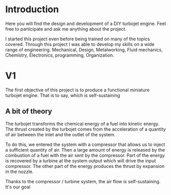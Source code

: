 # Introduction
Here you will find the design and development of a DIY turbojet engine.
Feel free to participate and ask me anything about the project.

I started this project even before being trained on many of the topics covered. Through this project I was able to develop my skills on a wide range of engineering. Mechanical, Design, Metalworking, Fluid mechanics, Chemistry, Electronics, programming, Organization.

# V1

The first objective of this project is to produce a functional miniature turbojet engine. That is to say, which is self-sustaining

## A bit of theory

The turbojet transforms the chemical energy of a fuel into kinetic energy. The thrust created by the turbojet comes from the acceleration of a quantity of air between the inlet and the outlet of the system.

To do this, we entered the system with a compressor that allows us to inject a sufficient quantity of air. Then a large amount of energy is released by the combustion of a fuel with the air sent by the compressor. Part of the energy is recovered by a turbine at the system output which will drive the input compressor. The other part of the energy produces the thrust by expansion in the nozzle.

Thanks to the compressor / turbine system, the air flow is self-sustaining. It's our goal

